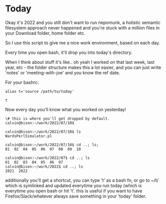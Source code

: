 # Today


Okay it's 2022 and you still don't want to run nepomunk, a holistic semantic
filesystem approach never happened and you're stuck with a million files in
your Download folder, home folder etc.

So I use this script to give me a nice work environment, based on each day.

Every time you open bash, it'll drop you into today's directory. 

When I think about stuff it's like.. oh yeah I worked on that last week, last
year, etc - the folder structure makes this a lot easier, and you can just write
'notes' or 'meeting-with-joe' and you know the ref date.

For your bashrc:
```
alias t='source /path/to/today'

t
```

Now every day you'll know what you worked on yesterday!

```
\# this is where you'll get dropped by default.
calvin@bison:~/work/2022/07/10$ 

calvin@bison:~/work/2022/07/10$ ls
WardsPerlSimulator.pl

calvin@bison:~/work/2022/07/10$ cd ..; ls;
01  02  04  05  06  07  08  09  10

calvin@bison:~/work/2022/07$ cd ..; ls
01  02  03  04  05  06  07
calvin@bison:~/work/2022$ cd ..; ls
2021  2022
```

additionally you'll get a shortcut, you can type 't' as a bash fn, or go to ~/t/
which is symlinked and updated everytime you run today (which is everytime you
open bash or hit 't'. this is useful if you want to have Firefox/Slack/whatever
always save something in your 'today' folder.
